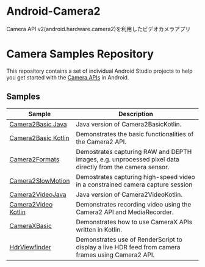 # Android-Camera2
 Camera API v2(android.hardware.camera2)を利用したビデオカメラアプリ

# Camera Samples Repository

This repository contains a set of individual Android Studio projects to help you get
started with the [Camera APIs](https://developer.android.com/guide/topics/media/camera) in Android.

## Samples

| Sample 			    		| Description  |
| --------------------------------------------- | ------------------------------------ |
| [Camera2Basic Java](Camera2BasicJava)  	| Java version of Camera2BasicKotlin.  |
| [Camera2Basic Kotlin](Camera2BasicKotlin)	| Demonstrates the basic functionalities of the Camera2 API.  |
| [Camera2Formats](Camera2Formats) 		| Demostrates capturing RAW and DEPTH images, e.g. unprocessed pixel data directly from the camera sensor.  |
| [Camera2SlowMotion](Camera2SlowMotion)    	| Demostrates capturing high-speed video in a constrained camera capture session  |
| [Camera2VideoJava](Camera2VideoJava)		| Java version of Camera2VideoKotlin.  |
| [Camera2Video Kotlin](Camera2VideoKotlin)	| Demonstrates recording video using the Camera2 API and MediaRecorder.  |
| [CameraXBasic](CameraXBasic)  		| Demonstrates how to use CameraX APIs written in Kotlin.  |
| [HdrViewfinder](HdrViewfinder)  		| Demonstrates use of RenderScript to display a live HDR feed from camera frames using Camera2 API.  |
